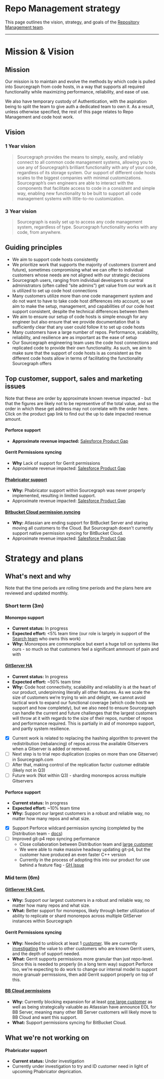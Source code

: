 # Repo Management strategy

This page outlines the vision, strategy, and goals of the [Repository Management team](../../../../engineering/enablement/repo-management/index.md).

---

# Mission & Vision

## Mission

Our mission is to maintain and evolve the methods by which code is pulled into Sourcegraph from code hosts, in a way that supports all required functionality while maximizing performance, reliability, and ease of use.

We also have temporary custody of Authentication, with the aspiration being to split the team to give auth a dedicated team to own it. As a result, unless otherwise specified, the rest of this page relates to Repo Management and code host work.

## Vision

### 1 Year vision

> Sourcegraph provides the means to simply, easily, and reliably connect to all common code management systems, allowing you to use any of Sourcegraph’s brilliant functionality with any of your code, regardless of its storage system. Our support of different code hosts scales to the biggest companies with minimal customizations. Sourcegraph’s own engineers are able to interact with the components that facilitate access to code in a consistent and simple way, enabling new functionality to be built to support all code management systems with little-to-no customization.

### 3 Year vision

> Sourcegraph is easily set up to access any code management system, regardless of type. Sourcegraph functionality works with any code, from anywhere.

## Guiding principles

- We aim to support code hosts consistently
- We prioritize work that supports the majority of customers (current and future), sometimes compromising what we can offer to individual customers whose needs are not aligned with our strategic decisions
- Sourcegraph users, ranging from individual developers to central administrators (often called “site admins”) get value from our work as it is utilized to set up code host connections
- Many customers utilize more than one code management system and do not want to have to take code host differences into account, so we aim to make the setup, management, and capabilities of our code host support consistent, despite the technical differences between them
- We aim to ensure our setup of code hosts is simple enough for any engineer but also ensure that we provide documentation that is sufficiently clear that any user could follow it to set up code hosts
- Many customers have a large number of repos. Performance, scalability, reliability, and resilience are as important as the ease of setup
- Our Sourcegraph engineering team uses the code host connections and replicated code to provide their own functionality. As such, we aim to make sure that the support of code hosts is as consistent as the different code hosts allow in terms of facilitating the functionality Sourcegraph offers

## Top customer, support, sales and marketing issues

Note that these are order by approximate known revenue impacted - but that the figures are likely not to be representive of the total value, and so the order in which these get address may not correlate with the order here. Click on the product gap link to find out the up to date impacted revenue amount.

#### Perforce support

- **Approximate revenue impacted:** [Salesforce Product Gap](https://sourcegraph2020.lightning.force.com/lightning/r/a1B3t00000IkT1nEAF/view)

#### Gerrit Permissions syncing

- **Why** Lack of support for Gerrit permissions
- Approximate revenue impacted: [Salesforce Product Gap](https://sourcegraph2020.lightning.force.com/lightning/r/a1B3t00000Il6IFEAZ/view)

#### [Phabricator support](https://github.com/sourcegraph/sourcegraph/issues/25111)

- **Why:** Phabricator support within Sourcegraph was never properly implemented, resulting in limited support.
- Approximate revenue impacted: [Salesforce Product Gap](https://sourcegraph2020.lightning.force.com/lightning/r/a1B3t00000IkxK8EAJ/view)

#### [Bitbucket Cloud permission syncing](https://github.com/sourcegraph/sourcegraph/issues/19782)

- **Why:** Atlassian are ending support for BitBucket Server and staring moving all customers to the Cloud. But Sourcegraph doesn't currently support native permission syncing for BitBucket Cloud.
- Approximate revenue impacted: [Salesforce Product Gap](https://sourcegraph2020.lightning.force.com/lightning/r/a1B3t00000IkxMkEAJ/view)

# Strategy and plans

## What's next and why

Note that the time periods are rolling time periods and the plans here are reviewed and updated monthly.

### Short term (3m)

#### Monorepo support

- **Current status:** In progress
- **Expected effort:** <5% team time (our role is largely in support of the [Search team](../../code-graph/search) who owns this work)
- **Why:** Monorepos are commonplace but exert a huge toll on systems like ours - so much so that customers feel a significant ammount of pain and with

#### [GitServer HA](https://docs.google.com/document/d/1U5KmrVRezD1wjs1g2dBkeCJIfGTJ4dzZ8zXudJaDNNU/edit#)

- **Current status:** In progress
- **Expected effort:** ~50% team time
- **Why:** Code host connectivity, scalability and reliability is at the heart of our product, underpinning literally all other features. As we scale the size of customers we’re trying to win and delight, we cannot avoid tactical work to expand our functional coverage (which code hosts we support and how completely), but we also need to ensure Sourcegraph can handle the current and future challenges that the largest customers will throw at it with regards to the size of their repos, number of repos and performance required. This is partially in aid of monorepo support, and partly system resilience.

- [x] Current work is related to replacing the hashing algorithm to prevent the redistribution (rebalancing) of repos across the available Gitservers when a Gitserver is added or removed. 
- [ ] Next step is to trial repo duplication (copies on more than one Gitserver) in Sourcegraph.com 
- [ ] After that, making control of the replication factor customer editable (likely not in Q3) 
- [ ] Future work (Not within Q3) - sharding monorepos across multiple Gitservers

#### Perforce support

- **Current status:** In progress
- **Expected effort:** ~10% team time
- **Why:** Support our largest customers in a robust and reliable way, no matter how many repos and what size.

- [x] Support Perforce wildcard permission syncing (completed by the Distribution team - [docs](https://docs.sourcegraph.com/admin/repo/perforce#wildcards))
- [ ] Improved git-p4 repo syncing performance
  - Close collaboration between Distribution team and [large customer](https://github.com/sourcegraph/accounts/issues/6716)
  - We were able to make massive headway updating git-p4, but the customer have produced an even faster C++ version
  - Currently in the process of adopting this into our product for use behind a feature flag - [GH Issue](https://github.com/sourcegraph/sourcegraph/issues/25583)

### Mid term (6m)

#### [GitServer HA Cont.](https://docs.google.com/document/d/1U5KmrVRezD1wjs1g2dBkeCJIfGTJ4dzZ8zXudJaDNNU/edit#)

- **Why:** Support our largest customers in a robust and reliable way, no matter how many repos and what size.
- **What:** Better support for monorepos, likely through better utilization of ability to replicate or shard monorepos across multiple GitServer instances within Sourcegraph

#### Gerrit Permissions syncing

- **Why:** Needed to unblock at least 1 [customer](https://github.com/sourcegraph/accounts/issues/246). We are currently [investigating](https://github.com/sourcegraph/sourcegraph/issues/23563) the value to other customers who are known Gerrit users, and the depth of support needed.
- **What:** Gerrit supports permissions more granular than just repo-level. Since this is needed to properly (in a long term way) support Perforce too, we're expecting to do work to change our internal model to support more granualr permissions, then add Gerrit support properly on top of this.

#### [BB Cloud permissions](https://github.com/sourcegraph/sourcegraph/issues/19782)

- **Why:** Currently blocking expansion for at least [one large customer](https://github.com/sourcegraph/customer/issues/288) as well as being strategically valuable as Atlassian have announce EOL for BB Server, meaning many other BB Server customers will likely move to BB Cloud and want this support.
- **What:** Support permissions syncing for BitBucket Cloud.

## What we're not working on

#### Phabricator support

- **Current status:** Under investigation
- Currently under investigation to try and ID customer need in light of upcoming Phabricator deprication.
